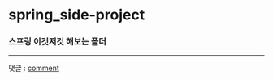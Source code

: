 # spring_side-project
### 스프링 이것저것 해보는 폴더
<hr/>
    
댓글 : [comment](https://github.com/MoonDooo/spring_side-project/tree/master/read/comment.md)
